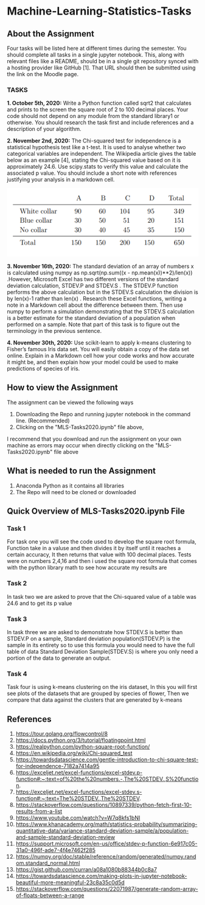 # Machine-Learning-Statistics-Tasks

## About the Assignment
Four tasks will be listed here at different times during the semester. You should complete all tasks in a single jupyter notebook. This, along with relevant files like a README, should be in a single git repository synced with a hosting provider like GitHub [1]. That URL should then be submitted using the link on the Moodle page.

### TASKS
**1. October 5th, 2020:** Write a Python function called sqrt2 that calculates and prints to the screen the square root of 2 to 100 decimal places. Your code should not depend on  any module from the standard library1 or otherwise. You should research the task first and include references and a description of your algorithm.

**2. November 2nd, 2020:** The Chi-squared test for independence is a statistical hypothesis test like a t-test. It is used to analyse whether two categorical variables are independent. The Wikipedia article gives the table below as an example [4], stating the Chi-squared value based on it is approximately 24.6. Use scipy.stats to verify this value and calculate the associated p value. You should include a short note with references justifying your analysis in a markdown cell.

![alt text](https://github.com/EoinStankard/Machine-Learning-Statistics-Tasks/blob/main/images/task2.PNG)

**3. November 16th, 2020:** The standard deviation of an array of numbers x is calculated using numpy as np.sqrt(np.sum((x - np.mean(x))**2)/len(x)) .However, Microsoft Excel has two different versions of the standard deviation calculation, STDEV.P and STDEV.S . The STDEV.P function performs the above calculation but in the STDEV.S calculation the division is by len(x)-1 rather than len(x) . Research these Excel functions, writing a note in a Markdown cell about the difference between them. Then use numpy to perform a simulation demonstrating that the STDEV.S calculation is a better estimate for the standard deviation of a population when performed on a sample. Note that part of this task is to figure out the terminology in the previous sentence.

**4. November 30th, 2020:** Use scikit-learn to apply k-means clustering to Fisher’s famous Iris data set. You will easily obtain a copy of the data set online. Explain in a Markdown cell how your code works and how accurate it might be, and then explain how your model could be used to make predictions of species of iris.


## How to view the Assignment

The assignment can be viewed the following ways

1. Downloading the Repo and running jupyter notebook in the command line. (Recommended)
2. Clicking on the "MLS-Tasks2020.ipynb" file above,

I recommend that you download and run the assignment on your own machine as errors may occur when directly clicking on the "MLS-Tasks2020.ipynb" file above

## What is needed to run the Assignment

1. Anaconda Python as it contains all libraries
2. The Repo will need to be cloned or downloaded

## Quick Overview of MLS-Tasks2020.ipynb File

### Task 1
For task one you will see the code used to develop the square root formula, Function take in a valuse and then divides it by itself until it reaches a certain accuracy, It then returns that value with 100 decimal places.
Tests were on numbers 2,4,16 and then i used the square root formula that comes with the python library math to see how accurate my results are

### Task 2
In task two we are asked to prove that the Chi-squared value of a table was 24.6 and to get its p value

### Task 3
In task three we are asked to demonstrate how STDEV.S is better than STDEV.P on a sample, Standard deviation population(STDEV.P) is the sample in its entirety so to use this formula you would need to have the full table of data
Standard Deviation Sample(STDEV.S) is where you only need a portion of the data to generate an output.

### Task 4
Task four is using k-means clustering on the iris dataset, In this you will first see plots of the datasets that are grouped by species of flower, Then we compare that data against the clusters that are generated by k-means

## References

1. https://tour.golang.org/flowcontrol/8
2. https://docs.python.org/3/tutorial/floatingpoint.html
3. https://realpython.com/python-square-root-function/
4. https://en.wikipedia.org/wiki/Chi-squared_test
5. https://towardsdatascience.com/gentle-introduction-to-chi-square-test-for-independence-7182a7414a95
6. https://exceljet.net/excel-functions/excel-stdev.p-function#:~:text=of%20the%20numbers.-,The%20STDEV.,S%20function.
7. https://exceljet.net/excel-functions/excel-stdev.s-function#:~:text=The%20STDEV.,The%20STDEV.
8. https://stackoverflow.com/questions/10897339/python-fetch-first-10-results-from-a-list
9. https://www.youtube.com/watch?v=W7q8kfs1bNI
10. https://www.khanacademy.org/math/statistics-probability/summarizing-quantitative-data/variance-standard-deviation-sample/a/population-and-sample-standard-deviation-review
11. https://support.microsoft.com/en-us/office/stdev-p-function-6e917c05-31a0-496f-ade7-4f4e7462f285
12. https://numpy.org/doc/stable/reference/random/generated/numpy.random.standard_normal.html
13. https://gist.github.com/curran/a08a1080b88344b0c8a7
14. https://towardsdatascience.com/making-plots-in-jupyter-notebook-beautiful-more-meaningful-23c8a35c0d5d
15. https://stackoverflow.com/questions/22071987/generate-random-array-of-floats-between-a-range
